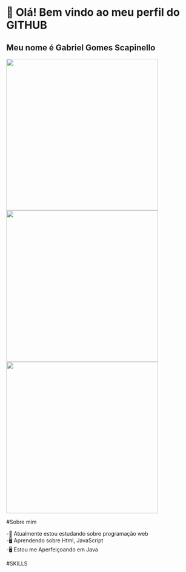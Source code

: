# 👋 Olá! Bem vindo ao meu perfil do GITHUB
## Meu nome é Gabriel Gomes Scapinello
<img src="https://camo.githubusercontent.com/6083527376ab882768aeaa6cbc164f66e1bc12be718f838302e4026be57d7ed0/68747470733a2f2f6769746875622d726561646d652d73746174732e76657263656c2e6170702f6170693f757365726e616d653d476f6d6573706573267468656d653d6d69646e696768742d707572706c652673686f775f69636f6e733d7472756526686964655f626f726465723d7472756526636f756e745f707269766174653d74727565" width="400"/>
<img src="https://camo.githubusercontent.com/b6bfec5e57af78c2da74d7a961ba3bf5773718401a6179a06ceb7c9d6af2065c/68747470733a2f2f6769746875622d726561646d652d73747265616b2d73746174732e6865726f6b756170702e636f6d2f3f757365723d476f6d6573706573267468656d653d6d69646e696768742d707572706c6526686964655f626f726465723d74727565" width="400"/>
<img src="https://camo.githubusercontent.com/d1085ccb46b2b67e1efefb813ccd2cf90334057782b0df323d57409be627cd62/68747470733a2f2f6769746875622d726561646d652d73746174732e76657263656c2e6170702f6170692f746f702d6c616e67732f3f757365726e616d653d476f6d6573706573267468656d653d6d69646e696768742d707572706c652673686f775f69636f6e733d7472756526686964655f626f726465723d74727565266c61796f75743d636f6d70616374" width="400"/>

#Sobre mim

-📒 Atualmente estou estudando sobre programação web<br>
-🖥️ Aprendendo sobre Html, JavaScript<br>
-🖥️ Estou me Aperfeiçoando em Java<br>

#SKILLS

